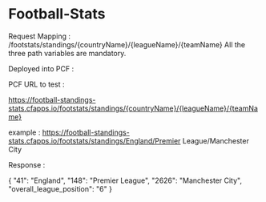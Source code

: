 # Football-Stats

Request Mapping : /footstats/standings/{countryName}/{leagueName}/{teamName}
All the three path variables are mandatory.

Deployed into PCF :

PCF URL to test : 

https://football-standings-stats.cfapps.io/footstats/standings/{countryName}/{leagueName}/{teamName}

example : https://football-standings-stats.cfapps.io/footstats/standings/England/Premier League/Manchester City

Response :

{
"41": "England",
"148": "Premier League",
"2626": "Manchester City",
"overall_league_position": "6"
}

